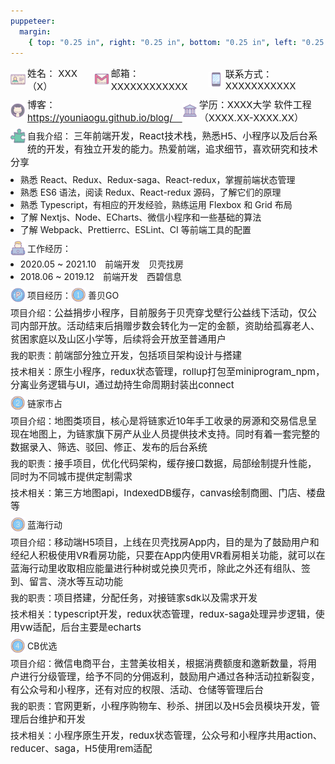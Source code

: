 ```yaml
---
puppeteer:
  margin:
    { top: "0.25 in", right: "0.25 in", bottom: "0.25 in", left: "0.25 in" }
---
```


<style type="text/css" rel="stylesheet">
  .box_flex {
    display: flex;
    align-items: center;
    position: relative;
  }
  .float_text {
    word-break: break-word;
  }
  .float_text > img {
    float: left;
  }
  .icon {
    width: 24px;
    padding: 0 3px 0 0;
  }
  .font_size15 {
    font-size: 15px;
  }
  .margin_bottom3 {
    margin: 0 0 3px 0;
  }
  .margin_bottom5 {
    margin: 0 0 5px 0;
  }
  .margin_bottom8 {
    margin: 0 0 8px 0;
  }
  .margin_bottom10 {
    margin: 0 0 8px 0;
  }
  .margin_left8 {
    margin: 0 0 0 -8px;
  }
</style>

<p class="box_flex margin_bottom10">
  <img class="icon" src="./name.png" />
  <span class="font_size15">姓名： XXX（X）　</span>
  <img class="icon" src="./email.png" />
  <span class="font_size15">邮箱： XXXXXXXXXXXX　</span>
  <img class="icon" src="./phone.png" />
  <span class="font_size15">联系方式： XXXXXXXXXXX</span>
</p>
<p class="box_flex margin_bottom10">
  <img class="icon" src="./github.png" style="vertical-align: bottom;" />
  <span class="font_size15">
    博客： <a href="https://youniaogu.github.io/blog/" target="_blank">https://youniaogu.github.io/blog/　</a>
  </span>
  <img class="icon" src="./university.png" />
  <span class="font_size15">学历：XXXX大学 软件工程（XXXX.XX-XXXX.XX）</span>
</p>

<p class="float_text margin_bottom10">
  <img class="icon" src="./puzzle.png" />自我介绍：
  <span class="font_size15">三年前端开发，React技术栈，熟悉H5、小程序以及后台系统的开发，有独立开发的能力。热爱前端，追求细节，喜欢研究和技术分享</span>
</p>
<ul class="margin_bottom10">
  <li class="margin_left8">熟悉 React、Redux、Redux-saga、React-redux，掌握前端状态管理</li>
  <li class="margin_left8">熟悉 ES6 语法，阅读 Redux、React-redux 源码，了解它们的原理</li>
  <li class="margin_left8">熟悉 Typescript，有相应的开发经验，熟练运用 Flexbox 和 Grid 布局</li>
  <li class="margin_left8">了解 Nextjs、Node、ECharts、微信小程序和一些基础的算法</li>
  <li class="margin_left8">了解 Webpack、Prettierrc、ESLint、CI 等前端工具的配置</li>
</ul>

<p class="box_flex margin_bottom3">
  <img class="icon" src="./working.png" />工作经历：
</p>
<ul class="margin_bottom10">
  <li class="margin_left8">2020.05 ~ 2021.10　前端开发　贝壳找房</li>
  <li class="margin_left8">2018.06 ~ 2019.12　前端开发　西碧信息</li>
</ul>

<p class="box_flex margin_bottom5">
  <img class="icon" src="./project.png" />项目经历：<img class="icon" src="./one.png" />善贝GO
</p>
<p class="margin_bottom5">
  项目介绍：<span class="font_size15">公益捐步小程序，目前服务于贝壳穿戈壁行公益线下活动，仅公司内部开放。活动结束后捐赠步数会转化为一定的金额，资助给孤寡老人、贫困家庭以及山区小学等，后续将会开放至普通用户
  </span>
</p>
<p class="margin_bottom5">
  我的职责：<span class="font_size15">前端部分独立开发，包括项目架构设计与搭建</span>
</p>
<p class="margin_bottom10">
  技术相关：<span class="font_size15">原生小程序，redux状态管理，rollup打包至miniprogram_npm，分离业务逻辑与UI，通过劫持生命周期封装出connect</span>
</p>

<p class="box_flex margin_bottom5">
  <img class="icon" src="./two.png" />链家市占
</p>
<p class="margin_bottom5">
  项目介绍：<span class="font_size15">地图类项目，核心是将链家近10年手工收录的房源和交易信息呈现在地图上，为链家旗下房产从业人员提供技术支持。同时有着一套完整的数据录入、筛选、驳回、修正、发布的后台系统</span>
</p>
<p class="margin_bottom5">
  我的职责：<span class="font_size15">接手项目，优化代码架构，缓存接口数据，局部绘制提升性能，同时为不同城市提供定制需求</span>
</p>
<p class="margin_bottom10">
  技术相关：<span class="font_size15">第三方地图api，IndexedDB缓存，canvas绘制商圈、门店、楼盘等</span>
</p>

<p class="box_flex margin_bottom5">
  <img class="icon" src="./three.png" />蓝海行动
</p>
<p class="margin_bottom5">
  项目介绍：<span class="font_size15">移动端H5项目，上线在贝壳找房App内，目的是为了鼓励用户和经纪人积极使用VR看房功能，只要在App内使用VR看房相关功能，就可以在蓝海行动里收取相应能量进行种树或兑换贝壳币，除此之外还有组队、签到、留言、浇水等互动功能</span>
</p>
<p class="margin_bottom5">
  我的职责：<span class="font_size15">项目搭建，分配任务，对接链家sdk以及需求开发</span>
</p>
<p class="margin_bottom10">
  技术相关：<span class="font_size15">typescript开发，redux状态管理，redux-saga处理异步逻辑，使用vw适配，后台主要是echarts</span>
</p>

<p class="box_flex margin_bottom5">
  <img class="icon" src="./four.png" />CB优选
</p>
<p class="margin_bottom5">
  项目介绍：<span class="font_size15">微信电商平台，主营美妆相关，根据消费额度和邀新数量，将用户进行分级管理，给予不同的分佣返利，鼓励用户通过各种活动拉新裂变，有公众号和小程序，还有对应的权限、活动、仓储等管理后台
  </span>
</p>
<p class="margin_bottom5">
  我的职责：<span class="font_size15">官网更新，小程序购物车、秒杀、拼团以及H5会员模块开发，管理后台维护和开发</span>
</p>
<p class="margin_bottom10">
  技术相关：<span class="font_size15">小程序原生开发，redux状态管理，公众号和小程序共用action、reducer、saga，H5使用rem适配</span>
</p>
